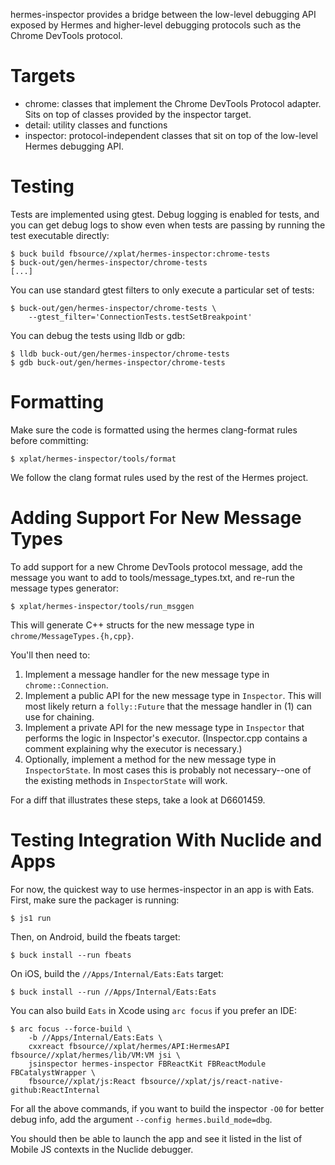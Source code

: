 hermes-inspector provides a bridge between the low-level debugging API exposed
by Hermes and higher-level debugging protocols such as the Chrome DevTools
protocol.

# Targets

 - chrome: classes that implement the Chrome DevTools Protocol adapter. Sits on
   top of classes provided by the inspector target.
 - detail: utility classes and functions
 - inspector: protocol-independent classes that sit on top of the low-level
   Hermes debugging API.

# Testing

Tests are implemented using gtest. Debug logging is enabled for tests, and you
can get debug logs to show even when tests are passing by running the test
executable directly:

```
$ buck build fbsource//xplat/hermes-inspector:chrome-tests
$ buck-out/gen/hermes-inspector/chrome-tests
[...]
```

You can use standard gtest filters to only execute a particular set of tests:

```
$ buck-out/gen/hermes-inspector/chrome-tests \
    --gtest_filter='ConnectionTests.testSetBreakpoint'
```

You can debug the tests using lldb or gdb:

```
$ lldb buck-out/gen/hermes-inspector/chrome-tests
$ gdb buck-out/gen/hermes-inspector/chrome-tests
```

# Formatting

Make sure the code is formatted using the hermes clang-format rules before
committing:

```
$ xplat/hermes-inspector/tools/format
```

We follow the clang format rules used by the rest of the Hermes project.

# Adding Support For New Message Types

To add support for a new Chrome DevTools protocol message, add the message you
want to add to tools/message_types.txt, and re-run the message types generator:

```
$ xplat/hermes-inspector/tools/run_msggen
```

This will generate C++ structs for the new message type in
`chrome/MessageTypes.{h,cpp}`.

You'll then need to:

1. Implement a message handler for the new message type in `chrome::Connection`.
2. Implement a public API for the new message type in `Inspector`. This will
   most likely return a `folly::Future` that the message handler in (1) can use
   for chaining.
3. Implement a private API for the new message type in `Inspector` that performs
   the logic in Inspector's executor. (Inspector.cpp contains a comment
   explaining why the executor is necessary.)
4. Optionally, implement a method for the new message type in `InspectorState`.
   In most cases this is probably not necessary--one of the existing methods in
   `InspectorState` will work.

For a diff that illustrates these steps, take a look at D6601459.

# Testing Integration With Nuclide and Apps

For now, the quickest way to use hermes-inspector in an app is with Eats. First,
make sure the packager is running:

```
$ js1 run
```

Then, on Android, build the fbeats target:

```
$ buck install --run fbeats
```

On iOS, build the `//Apps/Internal/Eats:Eats` target:

```
$ buck install --run //Apps/Internal/Eats:Eats
```

You can also build `Eats` in Xcode using `arc focus` if you prefer an
IDE:

```
$ arc focus --force-build \
    -b //Apps/Internal/Eats:Eats \
    cxxreact fbsource//xplat/hermes/API:HermesAPI fbsource//xplat/hermes/lib/VM:VM jsi \
    jsinspector hermes-inspector FBReactKit FBReactModule FBCatalystWrapper \
    fbsource//xplat/js:React fbsource//xplat/js/react-native-github:ReactInternal
```

For all the above commands, if you want to build the inspector `-O0` for better
debug info, add the argument `--config hermes.build_mode=dbg`.

You should then be able to launch the app and see it listed in the list of
Mobile JS contexts in the Nuclide debugger.
